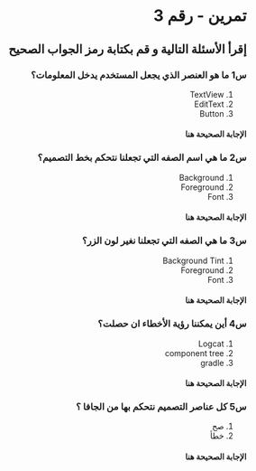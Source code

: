 
<div dir = "rtl">

#  تمرين - رقم 3
## إقرأ الأسئلة التالية و قم بكتابة رمز الجواب الصحيح 
### س1 ما هو العنصر الذي يجعل المستخدم يدخل المعلومات؟  
1. TextView
2. EditText
3. Button
#### الإجابة الصحيحة هنا 


### س2 ما هي اسم الصفه التي تجعلنا نتحكم بخط التصميم؟ 
1. Background
2. Foreground
3. Font
 #### الإجابة الصحيحة هنا 


### س3 ما هي الصفه التي تجعلنا نغير لون الزر؟ 
1. Background Tint
2. Foreground
3. Font
 #### الإجابة الصحيحة هنا


### س4 أين يمكننا رؤية الأخطاء ان حصلت؟ 
1. Logcat
2. component tree
3. gradle
 #### الإجابة الصحيحة هنا


### س5 كل عناصر التصميم نتحكم بها من الجافا ؟ 
1. صح
2. خطأ  
 #### الإجابة الصحيحة هنا


</div>